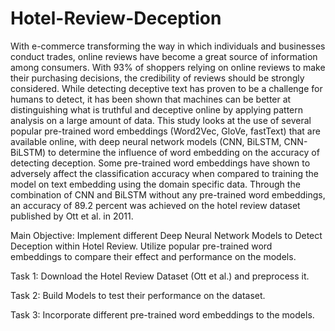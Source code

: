 # Hotel-Review-Deception

With e-commerce transforming the way in which individuals and businesses conduct trades, online reviews have become a great source of information among consumers. With 93\% of shoppers relying on online reviews to make their purchasing decisions, the credibility of reviews should be strongly considered. While detecting deceptive text has proven to be a challenge for humans to detect, it has been shown that machines can be better at distinguishing what is truthful and deceptive online by applying pattern analysis on a large amount of data. This study looks at the use of several popular pre-trained word embeddings (Word2Vec, GloVe, fastText) that are available online, with deep neural network models (CNN, BiLSTM, CNN-BiLSTM) to determine the influence of word embedding on the accuracy of detecting deception. Some pre-trained word embeddings have shown to adversely affect the classification accuracy when compared to training the model on text embedding using the domain specific data. Through the combination of CNN and BiLSTM without any pre-trained word embeddings, an accuracy of 89.2 percent was achieved on the hotel review dataset published by Ott et al. in 2011. 


Main Objective: Implement different Deep Neural Network Models to Detect Deception within Hotel Review. Utilize popular pre-trained word embeddings to compare their effect and performance on the models.

Task 1: Download the Hotel Review Dataset (Ott et al.) and preprocess it.

Task 2: Build Models to test their performance on the dataset.

Task 3: Incorporate different pre-trained word embeddings to the models.
